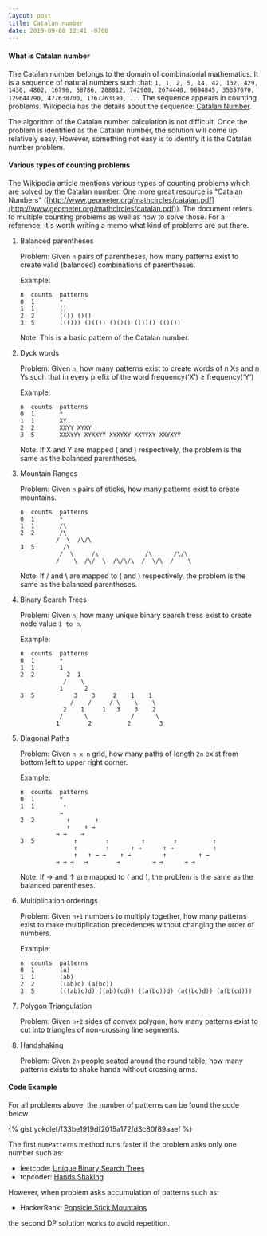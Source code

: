 ```yaml
---
layout: post
title: Catalan number
date: 2019-09-08 12:41 -0700
---
```


#### What is __Catalan number__

The Catalan number belongs to the domain of combinatorial mathematics.
It is a sequence of natural numbers such that:
`1, 1, 2, 5, 14, 42, 132, 429, 1430, 4862, 16796, 58786, 208012, 742900, 2674440, 9694845, 35357670, 129644790, 477638700, 1767263190, ...`
The sequence appears in counting problems.
Wikipedia has the details about the sequence: [Catalan Number](https://en.wikipedia.org/wiki/Catalan_number).

The algorithm of the Catalan number calculation is not difficult.
Once the problem is identified as the Catalan number,
the solution will come up relatively easy.
However, something not easy is to identify it is the Catalan number problem.

#### Various types of counting problems

The Wikipedia article mentions various types of counting problems which are solved by the Catalan number.
One more great resource is "Catalan Numbers" ([http://www.geometer.org/mathcircles/catalan.pdf](http://www.geometer.org/mathcircles/catalan.pdf)).
The document refers to multiple counting problems as well as how to solve those.
For a reference, it's worth writing a memo what kind of problems are out there.

1. Balanced parentheses

    Problem: Given `n` pairs of parentheses, how many patterns exist to create
    valid (balanced) combinations of parentheses.
    
    Example:
    
    ```
    n  counts  patterns
    0  1       *
    1  1       ()
    2  2       (()) ()()
    3  5       ((())) ()(()) ()()() (())() (()())
    ```
    
    Note: This is a basic pattern of the Catalan number.
    
2. Dyck words

    Problem: Given `n`, how many patterns exist to create words of n Xs and n Ys such that
    in every prefix of the word frequency(‘X’) ≥ frequency(‘Y’)
    
    Example:
    
    ```
    n  counts  patterns
    0  1       *
    1  1       XY
    2  2       XXYY XYXY
    3  5       XXXYYY XYXXYY XYXYXY XXYYXY XXYXYY
    ```
    
    Note: If X and Y are mapped ( and ) respectively, the problem is the same as
    the balanced parentheses.
    
3. Mountain Ranges

    Problem: Given `n` pairs of sticks, how many patterns exist to create mountains.
    
    ```
    n  counts  patterns
    0  1       *
    1  1       /\
    2  2       /\
              /  \  /\/\
    3  5        /\
               /  \     /\             /\      /\/\
              /    \  /\/  \  /\/\/\  /  \/\  /    \
    ```

    Note: If / and \ are mapped to ( and ) respectively, the problem is the same as
    the balanced parentheses.
 
4. Binary Search Trees

    Problem: Given `n`, how many unique binary search tress exist to create node value `1 to n`.

    Example:
    ```
    n  counts  patterns
    0  1       *
    1  1       1
    2  2         2  1
                /    \
               1      2
    3  5           3    3     2    1    1
                  /    /     / \    \    \
                2    1     1   3    3    2
               /      \            /      \
              1        2          2        3
    ```
    
5. Diagonal Paths

    Problem: Given `n x n` grid, how many paths of length `2n` exist from bottom left to upper right corner.
 
    Example:
    ```
    n  counts  patterns
    0  1       *
    1  1        ↑
               →
    2  2         ↑       ↑
                 ↑    ↑ →
              → →    →
    3  5           ↑        ↑         ↑        ↑          ↑
                   ↑        ↑      ↑ →      ↑ →           ↑
                   ↑   ↑ → →    ↑ →         ↑         ↑ →
              → → →   →        →         → →      → →
    ```

    Note: If → and ↑ are mapped to ( and ), the problem is the same as the
    balanced parentheses.
 
6. Multiplication orderings

    Problem: Given `n+1` numbers to multiply together, how many patterns exist to make multiplication
    precedences without changing the order of numbers.

    Example:
  
    ```
    n  counts  patterns
    0  1       (a)
    1  1       (ab)
    2  2       ((ab)c) (a(bc))
    3  5       (((ab)c)d) ((ab)(cd)) ((a(bc))d) (a((bc)d)) (a(b(cd)))
    ```
 
7. Polygon Triangulation

    Problem: Given `n+2` sides of convex polygon, how many patterns exist to cut into
    triangles of non-crossing line segments.
 
8. Handshaking

    Problem: Given `2n` people seated around the round table, how many patterns exists to
    shake hands without crossing arms.

#### Code Example

For all problems above, the number of patterns can be found the code below:

{% gist yokolet/f33be1919df2015a172fd3c80f89aaef %}

The first `numPatterns` method runs faster if the problem asks only one number such as:

- leetcode: [Unique Binary Search Trees](https://leetcode.com/problems/unique-binary-search-trees/)
- topcoder: [Hands Shaking](https://community.topcoder.com/stat?c=problem_statement&pm=7868&rd=10777)

However, when problem asks accumulation of patterns such as:

- HackerRank: [Popsicle Stick Mountains](https://www.hackerrank.com/contests/walmart-codesprint-algo/challenges/popsicle-stick-mountains)

the second DP solution works to avoid repetition.